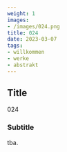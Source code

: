 ```yaml
---
weight: 1
images:
- /images/024.png
title: 024
date: 2023-03-07
tags:
- willkommen
- werke
- abstrakt
---
```


## Title
024

### Subtitle
tba.
